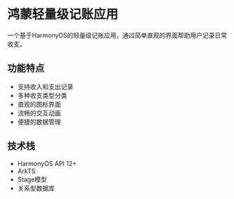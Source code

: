 # 鸿蒙轻量级记账应用

一个基于HarmonyOS的轻量级记账应用，通过简单直观的界面帮助用户记录日常收支。

## 功能特点

- 支持收入和支出记录
- 多种收支类型分类
- 直观的图标界面
- 流畅的交互动画
- 便捷的数据管理

## 技术栈

- HarmonyOS API 12+
- ArkTS
- Stage模型
- 关系型数据库 